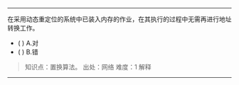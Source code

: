 ---
在采用动态重定位的系统中已装入内存的作业，在其执行的过程中无需再进行地址转换工作。
- ( ) A.对 
- ( ) B.错

> 知识点：置换算法。
> 出处：网络
> 难度：1
> 解释

---